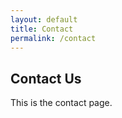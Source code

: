 ```yaml
---
layout: default
title: Contact
permalink: /contact
---
```


<h2>Contact Us</h2>
<p>This is the contact page.</p>
